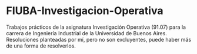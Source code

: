 # FIUBA-Investigacion-Operativa

Trabajos prácticos de la asignatura Investigación Operativa (91.07) para la carrera de Ingeniería Industrial de la Universidad de Buenos Aires.
Resoluciones planteadas por mí, pero no son excluyentes, puede haber más de una forma de resolverlos.
